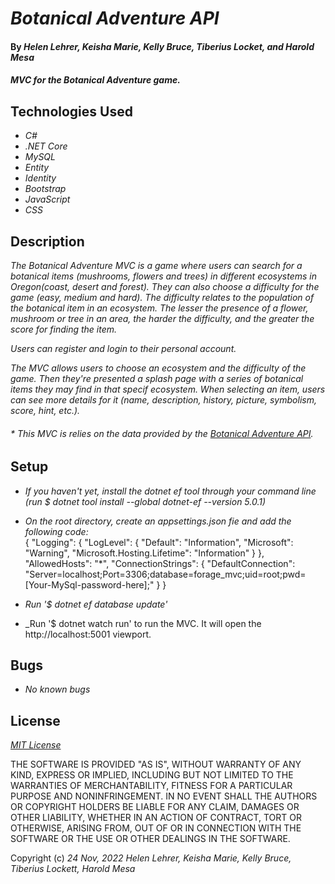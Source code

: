 # _Botanical Adventure API_

#### By _**Helen Lehrer, Keisha Marie, Kelly Bruce, Tiberius Locket, and Harold Mesa**_

#### _MVC for the Botanical Adventure game._

## Technologies Used

* _C#_
* _.NET Core_
* _MySQL_
* _Entity_
* _Identity_
* _Bootstrap_
* _JavaScript_
* _CSS_

## Description

_The Botanical Adventure MVC is a game where users can search for a botanical items (mushrooms, flowers and trees) in different ecosystems in Oregon(coast, desert and forest). They can also choose a difficulty for the game (easy, medium and hard). The difficulty relates to the population of the botanical item in an ecosystem. The lesser the presence of a flower, mushroom or tree in an area, the harder the difficulty, and the greater the score for finding the item._

_Users can register and login to their personal account._

_The MVC allows users to choose an ecosystem and the difficulty of the game. Then they're presented a splash page with a series of botanical items they may find in that specif ecosystem. When selecting an item, users can see more details for it (name, description, history, picture, symbolism, score, hint, etc.)._

###### * _This MVC is relies on the data provided by the [Botanical Adventure API](https://github.com/curiousmockingbird/team-week-project.git)._

## Setup

* _If you haven't yet, install the dotnet ef tool through your command line (run $ dotnet tool install --global dotnet-ef --version 5.0.1)_
* _On the root directory, create an appsettings.json fie and add the following code:_  
{
  "Logging": {
    "LogLevel": {
      "Default": "Information",
      "Microsoft": "Warning",
      "Microsoft.Hosting.Lifetime": "Information"
    }
  },
  "AllowedHosts": "*",
  "ConnectionStrings": {
    "DefaultConnection": "Server=localhost;Port=3306;database=forage_mvc;uid=root;pwd=[Your-MySql-password-here];"
  }
}

* _Run '$ dotnet ef database update'_
* _Run '$ dotnet watch run' to run the MVC. It will open the http://localhost:5001 viewport. 


## Bugs

* _No known bugs_

## License

_[MIT License](https://en.wikipedia.org/wiki/MIT_License)_

THE SOFTWARE IS PROVIDED "AS IS", WITHOUT WARRANTY OF ANY KIND, EXPRESS OR
IMPLIED, INCLUDING BUT NOT LIMITED TO THE WARRANTIES OF MERCHANTABILITY,
FITNESS FOR A PARTICULAR PURPOSE AND NONINFRINGEMENT. IN NO EVENT SHALL THE
AUTHORS OR COPYRIGHT HOLDERS BE LIABLE FOR ANY CLAIM, DAMAGES OR OTHER
LIABILITY, WHETHER IN AN ACTION OF CONTRACT, TORT OR OTHERWISE, ARISING FROM,
OUT OF OR IN CONNECTION WITH THE SOFTWARE OR THE USE OR OTHER DEALINGS IN THE
SOFTWARE.

Copyright (c) _24 Nov, 2022_ _Helen Lehrer, Keisha Marie, Kelly Bruce, Tiberius Lockett, Harold Mesa_
